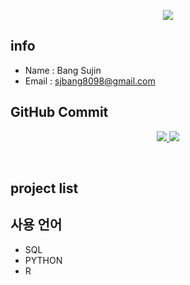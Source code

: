 <p align='center'>
  <a href="https://github.com/hugoMGSung">
    <img src="https://capsule-render.vercel.app/api?type=waving&color=gradient&fontColor=FFFFFF&height=300&section=header&text=SJBANG%20Repository&fontSize=50"/>
  </a>
</p>


## info
- Name : Bang Sujin
- Email : sjbang8098@gmail.com

## GitHub Commit

<p align='center'>
  <a href="https://github.com/sujinbang">
    <img src="https://github-readme-stats.vercel.app/api?username=sujinbang&theme=synthwave&show_icons=true"/>
    <img src="https://github-readme-stats.vercel.app/api/top-langs/?username=sujinbang&theme=synthwave&layout=compact"/>
  </a>
</p>

<br/>

## project list


## 사용 언어

- SQL
- PYTHON
- R


<!--
**sujinbang/sujinbang** is a ✨ _special_ ✨ repository because its `README.md` (this file) appears on your GitHub profile.

Here are some ideas to get you started:

- 🔭 I’m currently working on ...
- 🌱 I’m currently learning ...
- 👯 I’m looking to collaborate on ...
- 🤔 I’m looking for help with ...
- 💬 Ask me about ...
- 📫 How to reach me: ...
- 😄 Pronouns: ...
- ⚡ Fun fact: ...
-->
